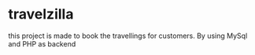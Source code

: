 # travelzilla
this project is made to book the travellings for customers.
By using MySql and PHP as backend

